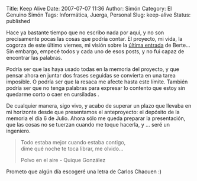 Title: Keep Alive
Date: 2007-07-07 11:36
Author: Simón
Category: El Genuino Simón
Tags: Informática, Juerga, Personal
Slug: keep-alive
Status: published

Hace ya bastante tiempo que no escribo nada por aquí, y no son
precisamente pocas las cosas que podría contar. El proyecto, mi vida, la
cogorza de este último viernes, mi visión sobre la [última
entrada](http://albertedm.blogspot.com/2007/07/el-fin-de-una-era.html#links "Cerrado por reformas: El fin de una era")
de Berte... Sin embargo, empecé todos y cada uno de esos posts, y no fui
capaz de encontrar las palabras.

Podría ser que las haya usado todas en la memoria del proyecto, y que
pensar ahora en juntar dos frases seguidas se convierta en una tarea
imposible. O podría ser que la resaca me afecte hasta este límite.
También podría ser que no tenga palabras para expresar lo contento que
estoy sin quedarme corto o caer en cursiladas .

De cualquier manera, sigo vivo, y acabo de superar un plazo que llevaba
en mi horizonte desde que presentamos el anteproyecto: el depósito de la
memoria el día 6 de Julio. Ahora sólo me queda preparar la presentación,
que las cosas no se tuerzan cuando me toque hacerla, y ... seré un
ingeniero.

> Todo estaba mejor cuando estaba contigo,  
> dime qué noche te toca librar, me olvido...
>
> Polvo en el aire - Quique González

Prometo que algún día escogeré una letra de Carlos Chaouen :)
